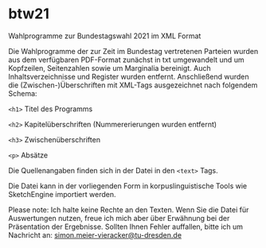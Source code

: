 # btw21
Wahlprogramme zur Bundestagswahl 2021 im XML Format

Die Wahlprogramme der zur Zeit im Bundestag vertretenen Parteien wurden aus dem verfügbaren PDF-Format zunächst in txt umgewandelt und um Kopfzeilen, Seitenzahlen sowie um Marginalia bereinigt. Auch Inhaltsverzeichnisse und Register wurden entfernt. Anschließend wurden die (Zwischen-)Überschriften mit XML-Tags ausgezeichnet nach folgendem Schema:

`<h1>` Titel des Programms

`<h2>` Kapitelüberschriften (Nummererierungen wurden entfernt)

`<h3>` Zwischenüberschriften

`<p>` Absätze

Die Quellenangaben finden sich in der Datei in den `<text>` Tags.

Die Datei kann in der vorliegenden Form in korpuslinguistische Tools wie SketchEngine importiert werden.

Please note: Ich halte keine Rechte an den Texten. Wenn Sie die Datei für Auswertungen nutzen, freue ich mich aber über Erwähnung bei der Präsentation der Ergebnisse. Sollten Ihnen Fehler auffallen, bitte ich um Nachricht an: simon.meier-vieracker@tu-dresden.de

